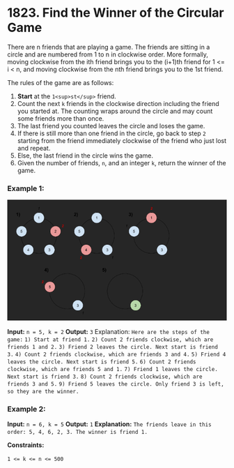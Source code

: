 # 1823. Find the Winner of the Circular Game

There are n friends that are playing a game. The friends are sitting in a circle and are numbered from 1 to n in clockwise order. More formally, moving clockwise from the ith friend brings you to the (i+1)th friend for 1 <= i < n, and moving clockwise from the nth friend brings you to the 1st friend.

The rules of the game are as follows:

1. **Start** at the `1<sup>st</sup>` friend.
2. Count the next `k` friends in the clockwise direction including the friend you started at. The counting wraps around the circle and may count some friends more than once.
3. The last friend you counted leaves the circle and loses the game.
4. If there is still more than one friend in the circle, go back to step `2` starting from the friend immediately clockwise of the friend who just lost and repeat.
5. Else, the last friend in the circle wins the game.
6. Given the number of friends, `n`, and an integer `k`, return the winner of the game.

### Example 1:


<p align="center">
  <img src="https://github.com/PrinceMag/HundredDaysOfCsharp/blob/main/Days/Two/assets/images/example1.png">
</p>

**Input:** `n = 5, k = 2`
**Output:** `3`
Explanation: `Here are the steps of the game:`
`1) Start at friend 1.`
`2) Count 2 friends clockwise, which are friends 1 and 2.`
`3) Friend 2 leaves the circle. Next start is friend 3.`
`4) Count 2 friends clockwise, which are friends 3 and 4.`
`5) Friend 4 leaves the circle. Next start is friend 5.`
`6) Count 2 friends clockwise, which are friends 5 and 1.`
`7) Friend 1 leaves the circle. Next start is friend 3.`
`8) Count 2 friends clockwise, which are friends 3 and 5.`
`9) Friend 5 leaves the circle. Only friend 3 is left, so they are the winner.`

### Example 2:

**Input:** `n = 6, k = 5`
**Output:** `1`
**Explanation:** `The friends leave in this order: 5, 4, 6, 2, 3. The winner is friend 1.`

**Constraints:**

`1 <= k <= n <= 500`